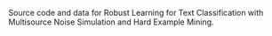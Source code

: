 Source code and data for Robust Learning for Text Classification with Multisource Noise Simulation and Hard Example Mining.  
